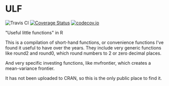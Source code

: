 ULF
===
![Travis CI ](https://travis-ci.org/bestdan/ULF.svg?branch=master)
[![Coverage Status](https://coveralls.io/repos/github/bestdan/ULF/badge.svg?branch=master)](https://coveralls.io/github/bestdan/ULF?branch=master)
[![codecov.io](https://codecov.io/github/bestdan/ULF/coverage.svg?branch=master)](https://codecov.io/github/bestdan/ULF?branch=master)


"Useful little functions" in R

This is a compilation of short-hand functions, or convenience functions I've found it useful to have over the years. 
They include very generic functions like round2 and round0, which round numbers to 2 or zero decimal places. 

And very specific investing functions, like mvfrontier, which creates a mean-variance frontier. 

It has not been uploaded to CRAN, so this is the only public place to find it. 
